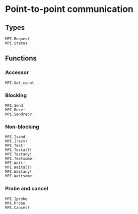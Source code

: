 # Point-to-point communication

## Types

```@docs
MPI.Request
MPI.Status
```

## Functions

### Accessor

```@docs
MPI.Get_count
```

### Blocking

```@docs
MPI.Send
MPI.Recv!
MPI.Sendrecv!
```

### Non-blocking

```@docs
MPI.Isend
MPI.Irecv!
MPI.Test!
MPI.Testall!
MPI.Testany!
MPI.Testsome!
MPI.Wait!
MPI.Waitall!
MPI.Waitany!
MPI.Waitsome!
```

### Probe and cancel

```@docs
MPI.Iprobe
MPI.Probe
MPI.Cancel!
```


